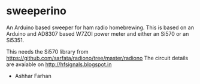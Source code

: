 # sweeperino
An Arduino based sweeper for ham radio homebrewing.
This is based on an Arduino and AD8307 based W7ZOI power meter and either an Si570 or an Si5351.

This needs the Si570 library from https://github.com/sarfata/radiono/tree/master/radiono
The circuit details are avaiable on http://hfsignals.blogspot.in

- Ashhar Farhan
